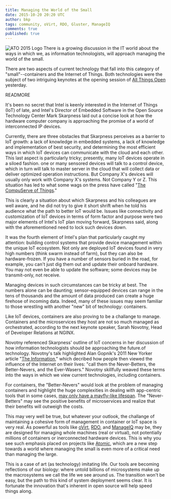 ```yaml
---
title: Managing the World of the Small
date: 2015-10-20 20:20 UTC
author: bkp
tags: community, oVirt, RDO, Gluster, ManageIQ
comments: true
published: true
---
```

![ATO 2015 Logo](blog/allthingsopen2015_sm.png) There is a growing discussion in the IT world about the ways in which we, as information technologists, will approach managing the world of the small.

There are two aspects of current technology that fall into this category of "small"--containers and the Internet of Things. Both technologies were the subject of two intriguing keynotes at the opening session of [All Things Open](http://allthingsopen.org) yesterday.

READMORE

It's been no secret that Intel is keenly interested in the Internet of Things (IoT) of late, and Intel's Director of Embedded Software in the Open Source Technology Center Mark Skarpness laid out a concise look at how the hardware computer company is approaching the promise of a world of interconnected IP devices.

Currently, there are three obstacles that Skarpness perceives as a barrier to IoT growth: a lack of knowledge in embedded systems, a lack of knowledge and implementation of best security, and determining the most efficient ways in which IoT devices can communicate with the cloud and each other. This last aspect is particularly tricky; presently, many IoT devices operate in a siloed fashion. one or many sensored devices will talk to a control device, which in turn will talk to master server in the cloud that will collect data or deliver optimized operation instructions. But Company X's devices will usually only work with Company X's systems. Not Company Y or Z. This situation has led to what some wags on the press have called "[The CompuServe of Things](http://readwrite.com/2013/06/14/whats-holding-up-the-internet-of-things)."

This is clearly a situation about which Skarpness and his colleagues are well aware, and he did not try to give it short shrift when he told his audience what the path to better IoT would be. Issues like connectivity and customization of IoT devices in terms of form factor and purpose were two major elements of Intel's IoT plan moving forward, Skarpness said, along with the aforementioned need to lock such devices down.

It was the fourth element of Intel's plan that particularly caught my attention: building control systems that provide device management within the unique IoT ecosystem. Not only are deployed IoT devices found in very high numbers (think swarm instead of farm), but they can also be hardware-frozen. If you have a number of sensors buried in the road, for example, you can't just dig them out and update their onboard hardware. You may not even be able to update the software; some devices may be transmit-only, not receive.

Managing devices in such circumstances can be tricky at best. The numbers alone can be daunting; sensor-equipped devices can range in the tens of thousands and the amount of data produced can create a huge firehose of incoming data. Indeed, many of these issues may seem familiar to those wrestling with another "new" bit of technology: containers.

Like IoT devices, containers are also proving to be a challange to manage. Containers and the microservices they host are not so much managed as orchestrated, according to the next keynote speaker, Sarah Novotny, Head of Developer Relations at NGINX.

Novotny referenced Skarpness' outline of IoT concerns in her discussion of how information technologists should be approaching the future.of technology. Novotny's talk highlighted Alan Gopnik's 2011 New Yorker article "[The Information](http://www.newyorker.com/magazine/2011/02/14/the-information)," which decribed how people then viewed the influence of the Internet on their lives: "call them the Never-Betters, the Better-Nevers, and the Ever-Wasers." Novotny skillfully weaved these terms into the ways in which we view current technologies, including containers.

For containers, the "Better-Nevers" would look at the problem of managing containers and highlight the huge complexities in dealing with app-centric tools that in some cases, [may only have a mayfly-like lifespan](http://thenewstack.io/containers-as-bacteria-and-other-docker-trends-via-new-relic/). The "Never-Betters" may see the positive benefits of microservices and realize that their benefits will outweigh the costs.

This may very well be true, but whatever your outlook, the challange of maintaining a cohesive form of management in container or IoT space is very real. As powerful as tools like [oVirt](http://www.ovirt.org), [RDO](http://rdoproject.org), and [ManageIQ](http://www.manageiq.org) may be, they are designed for managing whole machines (real or virtual), not potentially millions of containers or inerconnected hardware devices. This is why you see such emphasis placed on projects like [Atomic](http://projectatomic.io), which are a new step towards a world where managing the small is even more of a critical need than managing the large.

This is a case of art (as technology) imitating life. Our tools are becoming reflections of our biology: where untold billions of microsystems make up the macrosystems we call the life we see around us. The transition won't be easy, but the path to this kind of system deployment seems clear. It is fortunate the innovation that's inherent in open source will help speed things along.
